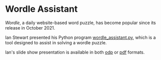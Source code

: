 # Wordle Assistant

*Wordle*, a daily website-based word puzzle, has become popular since its release in October 2021.

Ian Stewart presented his Python program [wordle_assistant.py](wordle_assistant.py), which is a tool designed to assist in solving a wordle puzzle.

Ian's slide show presentation is available in both [odp](wordle_assistant.odp) or [pdf](wordle_assistant.pdf) formats.
